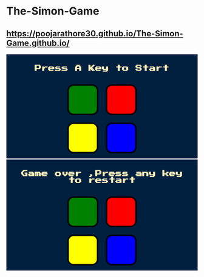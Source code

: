 # The-Simon-Game
## https://poojarathore30.github.io/The-Simon-Game.github.io/
![Simon game ](https://github.com/poojarathore30/The-Simon-Game/blob/master/screencapture-file-E-technologies-web-D-Simon-Game-Challenge-Starting-Files-index-html-2020-05-15-16_50_46.png)
![simon game](https://github.com/poojarathore30/The-Simon-Game/blob/master/screencapture-file-E-technologies-web-D-Simon-Game-Challenge-Starting-Files-index-html-2020-05-15-16_51_48.png)
